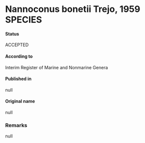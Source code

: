 Nannoconus bonetii Trejo, 1959 SPECIES
=======

#### Status
ACCEPTED

#### According to
Interim Register of Marine and Nonmarine Genera

#### Published in
null

#### Original name
null

### Remarks
null